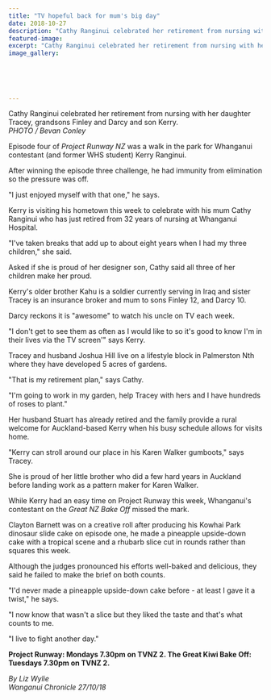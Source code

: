 ```yaml
---
title: "TV hopeful back for mum's big day"
date: 2018-10-27
description: "Cathy Ranginui celebrated her retirement from nursing with her daughter Tracey, grandsons Finley & Darcy and son Kerry..."
featured-image: 
excerpt: "Cathy Ranginui celebrated her retirement from nursing with her daughter Tracey, grandsons Finley and Darcy and son Kerry."
image_gallery:
	
	
	
	
	
---
```


<p><span>Cathy Ranginui celebrated her retirement from nursing with her daughter Tracey, grandsons Finley and Darcy and son Kerry. <br /><em>PHOTO / Bevan Conley</em></span></p>
<p class="element element-paragraph">Episode four of&nbsp;<em>Project Runway NZ</em>&nbsp;was a walk in the park for Whanganui contestant (and former WHS student) Kerry Ranginui.</p>
<p class="element element-paragraph">After winning the episode three challenge, he had immunity from elimination so the pressure was off.</p>
<p class="element element-paragraph">"I just enjoyed myself with that one," he says.</p>
<p class="element element-paragraph">Kerry is visiting his hometown this week to celebrate with his mum Cathy Ranginui who has just retired from 32 years of nursing at Whanganui Hospital.</p>
<p class="element element-paragraph">"I've taken breaks that add up to about eight years when I had my three children," she said.</p>
<p class="element element-paragraph">Asked if she is proud of her designer son, Cathy said all three of her children make her proud.</p>
<p class="element element-paragraph">Kerry's older brother Kahu is a soldier currently serving in Iraq and sister Tracey is an insurance broker and mum to sons Finley 12, and Darcy 10.</p>
<p class="element element-paragraph">Darcy reckons it is "awesome" to watch his uncle on TV each week.</p>
<p class="element element-paragraph">"I don't get to see them as often as I would like to so it's good to know I'm in their lives via the TV screen'" says Kerry.</p>
<p class="element element-paragraph">Tracey and husband Joshua Hill live on a lifestyle block in Palmerston Nth where they have developed 5 acres of gardens.</p>
<p class="element element-paragraph">"That is my retirement plan," says Cathy.</p>
<p class="element element-paragraph">"I'm going to work in my garden, help Tracey with hers and I have hundreds of roses to plant."</p>
<p class="element element-paragraph">Her husband Stuart has already retired and the family provide a rural welcome for Auckland-based Kerry when his busy schedule allows for visits home.</p>
<p class="element element-paragraph">"Kerry can stroll around our place in his Karen Walker gumboots," says Tracey.</p>
<p class="element element-paragraph">She is proud of her little brother who did a few hard years in Auckland before landing work as a pattern maker for Karen Walker.</p>
<p class="element element-paragraph">While Kerry had an easy time on Project Runway this week, Whanganui's contestant on the&nbsp;<em>Great NZ Bake Off</em>&nbsp;missed the mark.</p>
<p class="element element-paragraph">Clayton Barnett was on a creative roll after producing his Kowhai Park dinosaur slide cake on episode one, he made a pineapple upside-down cake with a tropical scene and a rhubarb slice cut in rounds rather than squares this week.</p>
<p class="element element-paragraph">Although the judges pronounced his efforts well-baked and delicious, they said he failed to make the brief on both counts.</p>
<p class="element element-paragraph">"I'd never made a pineapple upside-down cake before - at least I gave it a twist," he says.</p>
<p class="element element-paragraph">"I now know that wasn't a slice but they liked the taste and that's what counts to me.</p>
<p class="element element-paragraph">"I live to fight another day."</p>
<p class="element element-paragraph"><strong>Project Runway: Mondays 7.30pm on TVNZ 2. The Great Kiwi Bake Off: Tuesdays 7.30pm on TVNZ 2.</strong></p>
<p><span><em>By Liz Wylie<br />Wanganui Chronicle 27/10/18</em></span></p>

